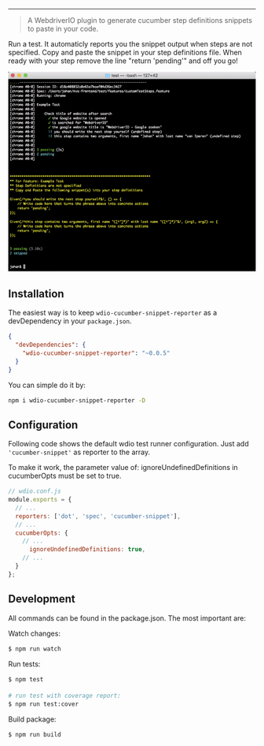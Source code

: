 ***

> A WebdriverIO plugin to generate cucumber step definitions snippets to paste in your code.

Run a test. It automaticly reports you the snippet output when steps are not specified.
Copy and paste the snippet in your step definitions file. When ready with your step remove the line "return 'pending'" and off you go!

![Spec Reporter](https://github.com/johanvaniperen/images/blob/master/snippet-example.png?raw=true")

## Installation

The easiest way is to keep `wdio-cucumber-snippet-reporter` as a devDependency in your `package.json`.

```json
{
  "devDependencies": {
    "wdio-cucumber-snippet-reporter": "~0.0.5"
  }
}
```

You can simple do it by:

```bash
npm i wdio-cucumber-snippet-reporter -D
```

## Configuration

Following code shows the default wdio test runner configuration. Just add `'cucumber-snippet'` as reporter
to the array.

To make it work, the parameter value of: ignoreUndefinedDefinitions in cucumberOpts must be set to true.
```js
// wdio.conf.js
module.exports = {
  // ...
  reporters: ['dot', 'spec', 'cucumber-snippet'],
  // ...
  cucumberOpts: {
    // ...
      ignoreUndefinedDefinitions: true,  
    // ...    
  }
};
```

## Development

All commands can be found in the package.json. The most important are:

Watch changes:

```sh
$ npm run watch
```

Run tests:

```sh
$ npm test

# run test with coverage report:
$ npm run test:cover
```

Build package:

```sh
$ npm run build
```
